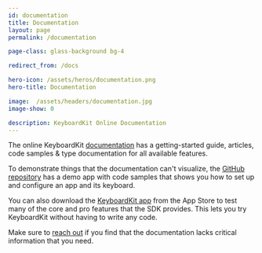 ```yaml
---
id: documentation
title: Documentation
layout: page
permalink: /documentation

page-class: glass-background bg-4

redirect_from: /docs

hero-icon: /assets/heros/documentation.png
hero-title: Documentation

image:  /assets/headers/documentation.jpg
image-show: 0

description: KeyboardKit Online Documentation
---
```


The online KeyboardKit [documentation]({{site.urls.docs}}) has a getting-started guide, articles, code samples & type documentation for all available features.

To demonstrate things that the documentation can't visualize, the [GitHub repository]({{site.urls.github}}) has a demo app with code samples that shows you how to set up and configure an app and its keyboard. 

You can also download the [KeyboardKit app]({{site.urls.appstore}}) from the App Store to test many of the core and pro features that the SDK provides. This lets you try KeyboardKit without having to write any code.

Make sure to [reach out]({{site.urls.email}}) if you find that the documentation lacks critical information that you need.